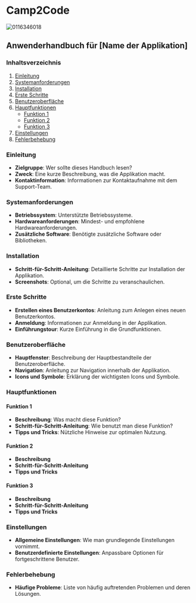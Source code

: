# Camp2Code

![0116346018](https://github.com/user-attachments/assets/5e56714d-5aeb-4f7f-9bad-7b57a666ffa1)

## Anwenderhandbuch für [Name der Applikation]

### Inhaltsverzeichnis
1. [Einleitung](#einleitung)
2. [Systemanforderungen](#systemanforderungen)
3. [Installation](#installation)
4. [Erste Schritte](#erste-schritte)
5. [Benutzeroberfläche](#benutzeroberfläche)
6. [Hauptfunktionen](#hauptfunktionen)
    - [Funktion 1](#funktion-1)
    - [Funktion 2](#funktion-2)
    - [Funktion 3](#funktion-3)
7. [Einstellungen](#einstellungen)
8. [Fehlerbehebung](#fehlerbehebung)

### Einleitung
- **Zielgruppe**: Wer sollte dieses Handbuch lesen?
- **Zweck**: Eine kurze Beschreibung, was die Applikation macht.
- **Kontaktinformation**: Informationen zur Kontaktaufnahme mit dem Support-Team.

### Systemanforderungen
- **Betriebssystem**: Unterstützte Betriebssysteme.
- **Hardwareanforderungen**: Mindest- und empfohlene Hardwareanforderungen.
- **Zusätzliche Software**: Benötigte zusätzliche Software oder Bibliotheken.

### Installation
- **Schritt-für-Schritt-Anleitung**: Detaillierte Schritte zur Installation der Applikation.
- **Screenshots**: Optional, um die Schritte zu veranschaulichen.

### Erste Schritte
- **Erstellen eines Benutzerkontos**: Anleitung zum Anlegen eines neuen Benutzerkontos.
- **Anmeldung**: Informationen zur Anmeldung in der Applikation.
- **Einführungstour**: Kurze Einführung in die Grundfunktionen.

### Benutzeroberfläche
- **Hauptfenster**: Beschreibung der Hauptbestandteile der Benutzeroberfläche.
- **Navigation**: Anleitung zur Navigation innerhalb der Applikation.
- **Icons und Symbole**: Erklärung der wichtigsten Icons und Symbole.

### Hauptfunktionen
#### Funktion 1
- **Beschreibung**: Was macht diese Funktion?
- **Schritt-für-Schritt-Anleitung**: Wie benutzt man diese Funktion?
- **Tipps und Tricks**: Nützliche Hinweise zur optimalen Nutzung.

#### Funktion 2
- **Beschreibung**
- **Schritt-für-Schritt-Anleitung**
- **Tipps und Tricks**

#### Funktion 3
- **Beschreibung**
- **Schritt-für-Schritt-Anleitung**
- **Tipps und Tricks**

### Einstellungen
- **Allgemeine Einstellungen**: Wie man grundlegende Einstellungen vornimmt.
- **Benutzerdefinierte Einstellungen**: Anpassbare Optionen für fortgeschrittene Benutzer.

### Fehlerbehebung
- **Häufige Probleme**: Liste von häufig auftretenden Problemen und deren Lösungen.
